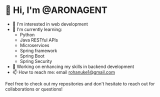 # 👋 Hi, I'm @ARONAGENT

- 👀 I'm interested in web development
- 🌱 I'm currently learning:
  - Python
  - Java RESTful APIs
  - Microservices
  - Spring framework
  - Spring Boot
  - Spring Security
- 💼 Working on enhancing my skills in backend development
- 📫 How to reach me: email rohanuke1@gmail.com

Feel free to check out my repositories and don't hesitate to reach out for collaborations or questions!
